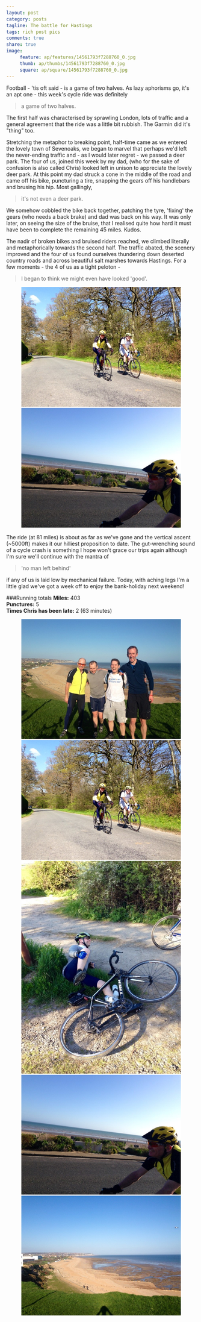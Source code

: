 ```yaml
---
layout: post
category: posts
tagline: The battle for Hastings
tags: rich post pics
comments: true
share: true
image: 
     feature: ap/features/14561793f7288760_0.jpg
     thumb: ap/thumbs/14561793f7288760_0.jpg
     square: ap/square/14561793f7288760_0.jpg
---
```

Football - 'tis oft said - is a game of two halves. As lazy aphorisms go, it's an apt one - this week's cycle ride was definitely

> a game of two halves.

The first half was characterised by sprawling London, lots of traffic and a general agreement that the ride was a little bit rubbish. The Garmin did it's "thing" too.

Stretching the metaphor to breaking point, half-time came as we entered the lovely town of Sevenoaks, we began to marvel that perhaps we'd left the never-ending traffic and - as I would later regret - we passed a deer park. The four of us, joined this week by my dad, (who for the sake of confusion is also called Chris) looked left in unison to appreciate the lovely deer park. At this point my dad struck a cone in the middle of the road and came off his bike, puncturing a tire, snapping the gears off his handlebars and brusing his hip. Most gallingly, 

> it's not even a deer park.

We somehow cobbled the bike back together, patching the tyre, 'fixing' the gears (who needs a back brake) and dad was back on his way. It was only later, on seeing the size of the bruise, that I realised quite how hard it must have been to complete the remaining 45 miles. Kudos.

The nadir of broken bikes and bruised riders reached, we climbed literally and metaphorically towards the second half. The traffic abated, the scenery improved and the four of us found ourselves thundering down deserted country roads and across beautiful salt marshes towards Hastings. For a few moments - the 4 of us as a tight peloton - 

> I began to think we might even have looked 'good'.

<figure class="half">
</a><a href="/images/ap/standard/14561793f7288760_1.jpg">
<img src="/images/ap/standard/14561793f7288760_1.jpg">
</a><a href="/images/ap/standard/14561793f7288760_3.jpg">
<img src="/images/ap/standard/14561793f7288760_3.jpg">
</a></figure>


The ride (at 81 miles) is about as far as we've gone and the vertical ascent (~5000ft) makes it our hilliest proposition to date. The gut-wrenching sound of a cycle crash is something I hope won't grace our trips again although I'm sure we'll continue with the mantra of

> 'no man left behind'

if any of us is laid low by mechanical failure. Today, with aching legs I'm a little glad we've got a week off to enjoy the bank-holiday next weekend!

###Running totals
<i class="icon-road"></i>**Miles:** 403<br>
<i class="icon-wrench"></i>**Punctures:** 5<br>
<i class="icon-time"></i>**Times Chris has been late:** 2 (63 minutes)<br>



















<figure class="third">
<a href="/images/ap/standard/14561793f7288760_0.jpg">
<img src="/images/ap/standard/14561793f7288760_0.jpg">
</a><a href="/images/ap/standard/14561793f7288760_1.jpg">
<img src="/images/ap/standard/14561793f7288760_1.jpg">
</a><a href="/images/ap/standard/14561793f7288760_2.jpg">
<img src="/images/ap/standard/14561793f7288760_2.jpg">
</a><a href="/images/ap/standard/14561793f7288760_3.jpg">
<img src="/images/ap/standard/14561793f7288760_3.jpg">
</a><a href="/images/ap/standard/14561793f7288760_4.jpg">
<img src="/images/ap/standard/14561793f7288760_4.jpg">
</a></figure>
